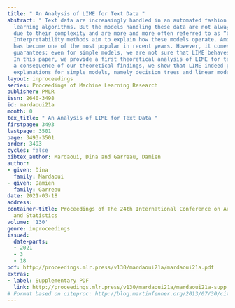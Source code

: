 ```yaml
---
title: " An Analysis of LIME for Text Data "
abstract: " Text data are increasingly handled in an automated fashion by machine
  learning algorithms. But the models handling these data are not always well-understood
  due to their complexity and are more and more often referred to as “black-boxes.”
  Interpretability methods aim to explain how these models operate. Among them, LIME
  has become one of the most popular in recent years. However, it comes without theoretical
  guarantees: even for simple models, we are not sure that LIME behaves accurately.
  In this paper, we provide a first theoretical analysis of LIME for text data. As
  a consequence of our theoretical findings, we show that LIME indeed provides meaningful
  explanations for simple models, namely decision trees and linear models. "
layout: inproceedings
series: Proceedings of Machine Learning Research
publisher: PMLR
issn: 2640-3498
id: mardaoui21a
month: 0
tex_title: " An Analysis of LIME for Text Data "
firstpage: 3493
lastpage: 3501
page: 3493-3501
order: 3493
cycles: false
bibtex_author: Mardaoui, Dina and Garreau, Damien
author:
- given: Dina
  family: Mardaoui
- given: Damien
  family: Garreau
date: 2021-03-18
address: 
container-title: Proceedings of The 24th International Conference on Artificial Intelligence
  and Statistics
volume: '130'
genre: inproceedings
issued:
  date-parts:
  - 2021
  - 3
  - 18
pdf: http://proceedings.mlr.press/v130/mardaoui21a/mardaoui21a.pdf
extras:
- label: Supplementary PDF
  link: http://proceedings.mlr.press/v130/mardaoui21a/mardaoui21a-supp.pdf
# Format based on citeproc: http://blog.martinfenner.org/2013/07/30/citeproc-yaml-for-bibliographies/
---
```

